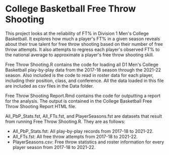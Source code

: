 # College Basketball Free Throw Shooting

This project looks at the reliability of FT% in Division 1 Men's College Basketball. It explores how much a player's FT% in a given season reveals about their true talent for free throw shooting based on their number of free throw attempts. It also attempts to regress each player's observed FT% to the national average to approximate a player's free throw shooting skill.

Free Throw Shooting.R contains the code for loading all D1 Men's College Basketball play-by-play data from the 2017-18 season through the 2021-22 season. Also included is the code to read in roster data for each player, including their position, class, and conference. All the data loaded in this file are included as csv files in the Data folder.

Free Throw Shooting Report.Rmd contains the code for outputting a report for the analysis. The output is contained in the College Basketball Free Throw Shooting Report HTML file.

All_PbP_Stats.fst, All_FTs.fst, and PlayerSeasons.fst are datasets that result from running Free Throw Shooting.R. They are as follows:
- All_PbP_Stats.fst: All play-by-play records from 2017-18 to 2021-22.
- All_FTs.fst: All free throw attempts from 2017-18 to 2021-22.
- PlayerSeasons.csv: Free throw statistics and roster information for every player season from 2017-18 to 2021-22.
